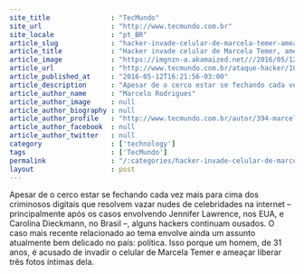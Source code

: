 ```yaml
---
site_title               : "TecMundo"
site_url                 : "http://www.tecmundo.com.br"
site_locale              : "pt_BR"
article_slug             : "hacker-invade-celular-de-marcela-temer-ameaca-vazar-nudes-e-e-preso-em-sp"
article_title            : "Hacker invade celular de Marcela Temer, ameaça vazar nudes e é preso em SP"
article_image            : "https://imgnzn-a.akamaized.net///2016/05/12/12162014664323-t1200x480.jpg"
article_url              : "http://www.tecmundo.com.br/ataque-hacker/104743-hacker-invade-celular-marcela-temer-ameaca-vazar-nudes-preso-sp.htm"
article_published_at     : "2016-05-12T16:21:56-03:00"
article_description      : "Apesar de o cerco estar se fechando cada vez mais para cima dos criminosos digitais que resolvem vazar nudes de celebridades na internet – principalmente após os casos envolvendo Jennifer Lawrence, nos EUA, e Carolina Dieckmann, no Brasil –, alguns hackers continuam ousados. O caso mais recente relacionado ao tema envolve ainda um assunto atualmente bem delicado no país: política. Isso porque um homem, de 31 anos, é acusado de invadir o celular de Marcela Temer e ameaçar liberar três fotos íntimas dela."
article_author_name      : "Marcelo Rodrigues"
article_author_image     : null
article_author_biography : null
article_author_profile   : "http://www.tecmundo.com.br/autor/394-marcelo-rodrigues/"
article_author_facebook  : null
article_author_twitter   : null
category                 : ['technology']
tags                     : ['TecMundo']
permalink                : "/:categories/hacker-invade-celular-de-marcela-temer-ameaca-vazar-nudes-e-e-preso-em-sp/"
layout                   : post
---
```


Apesar de o cerco estar se fechando cada vez mais para cima dos criminosos digitais que resolvem vazar nudes de celebridades na internet – principalmente após os casos envolvendo Jennifer Lawrence, nos EUA, e Carolina Dieckmann, no Brasil –, alguns hackers continuam ousados. O caso mais recente relacionado ao tema envolve ainda um assunto atualmente bem delicado no país: política. Isso porque um homem, de 31 anos, é acusado de invadir o celular de Marcela Temer e ameaçar liberar três fotos íntimas dela.
